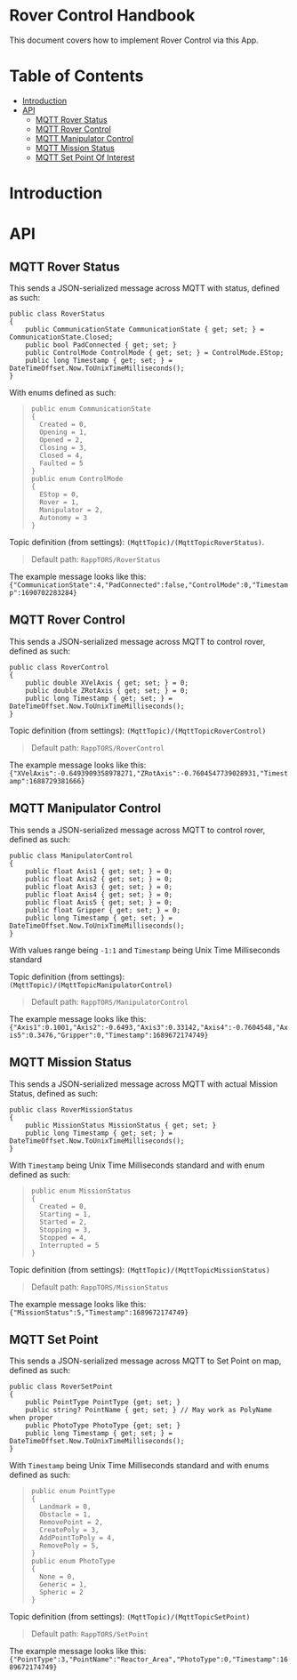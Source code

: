 # Rover Control Handbook

<!-- Written by [Jakub Wiśniewski](https://www.linkedin.com/in/jakub-wi%C5%9Bniewski-0a1b21273/) -->

This document covers how to implement Rover Control via this App.

# Table of Contents

- [Introduction](#toc-introduction)
- [API](#toc-api)
  - [MQTT Rover Status](#toc-rover-status)
  - [MQTT Rover Control](#toc-rover-control)
  - [MQTT Manipulator Control](#toc-manipulator-control)
  - [MQTT Mission Status](#toc-mission-status)
  - [MQTT Set Point Of Interest](#toc-set-point)

# <a id="toc-introduction"></a>Introduction



# <a id="toc-api"></a>API

## <a id="toc-rover-status"></a> MQTT Rover Status
This sends a JSON-serialized message across MQTT with status, defined as such:
```
public class RoverStatus
{
	public CommunicationState CommunicationState { get; set; } = CommunicationState.Closed;
	public bool PadConnected { get; set; }
	public ControlMode ControlMode { get; set; } = ControlMode.EStop;
	public long Timestamp { get; set; } = DateTimeOffset.Now.ToUnixTimeMilliseconds();
}
```
With enums defined as such:
> ```
> public enum CommunicationState
> {
> 	Created = 0,
> 	Opening = 1,
> 	Opened = 2,
> 	Closing = 3,
> 	Closed = 4,
> 	Faulted = 5
> }
> public enum ControlMode
> {
> 	EStop = 0,
> 	Rover = 1,
> 	Manipulator = 2,
> 	Autonomy = 3
> }
>  ```

Topic definition (from settings): `(MqttTopic)/(MqttTopicRoverStatus)`.
> Default path: `RappTORS/RoverStatus`

The example message looks like this:
`{"CommunicationState":4,"PadConnected":false,"ControlMode":0,"Timestamp":1690702283284}`




## <a id="toc-rover-control"></a> MQTT Rover Control
This sends a JSON-serialized message across MQTT to control rover, defined as such:
```
public class RoverControl
{
	public double XVelAxis { get; set; } = 0;
	public double ZRotAxis { get; set; } = 0;
	public long Timestamp { get; set; } = DateTimeOffset.Now.ToUnixTimeMilliseconds();
}
```
Topic definition (from settings): `(MqttTopic)/(MqttTopicRoverControl)`
> Default path: `RappTORS/RoverControl`

The example message looks like this:
`{"XVelAxis":-0.6493909358978271,"ZRotAxis":-0.7604547739028931,"Timestamp":1688729381666}`

## <a id="toc-manipulator-control"></a> MQTT Manipulator Control

This sends a JSON-serialized message across MQTT to control rover, defined as such:
```
public class ManipulatorControl
{
	public float Axis1 { get; set; } = 0;
	public float Axis2 { get; set; } = 0;
	public float Axis3 { get; set; } = 0;
	public float Axis4 { get; set; } = 0;
	public float Axis5 { get; set; } = 0;
	public float Gripper { get; set; } = 0;
	public long Timestamp { get; set; } = DateTimeOffset.Now.ToUnixTimeMilliseconds();
}
```
With values range being `-1:1`
and `Timestamp` being Unix Time Milliseconds standard

Topic definition (from settings): `(MqttTopic)/(MqttTopicManipulatorControl)`
> Default path: `RappTORS/ManipulatorControl`

The example message looks like this:
`{"Axis1":0.1001,"Axis2":-0.6493,"Axis3":0.33142,"Axis4":-0.7604548,"Axis5":0.3476,"Gripper":0,"Timestamp":1689672174749}`

## <a id="toc-mission-status"></a> MQTT Mission Status

This sends a JSON-serialized message across MQTT with actual Mission Status, defined as such:
```
public class RoverMissionStatus
{
	public MissionStatus MissionStatus { get; set; }
	public long Timestamp { get; set; } = DateTimeOffset.Now.ToUnixTimeMilliseconds();
}
```
With `Timestamp` being Unix Time Milliseconds standard and
with enum defined as such:
> ```
> public enum MissionStatus
> {
> 	Created = 0,
> 	Starting = 1,
> 	Started = 2,
> 	Stopping = 3,
> 	Stopped = 4,
> 	Interrupted = 5
> }
>  ```

Topic definition (from settings): `(MqttTopic)/(MqttTopicMissionStatus)`
> Default path: `RappTORS/MissionStatus`

The example message looks like this:
`{"MissionStatus":5,"Timestamp":1689672174749}`


## <a id="toc-set-point"></a> MQTT Set Point

This sends a JSON-serialized message across MQTT to Set Point on map, defined as such:
```
public class RoverSetPoint
{
	public PointType PointType {get; set; }
	public string? PointName { get; set; } // May work as PolyName when proper
	public PhotoType PhotoType {get; set; }
	public long Timestamp { get; set; } = DateTimeOffset.Now.ToUnixTimeMilliseconds();
}
```
With `Timestamp` being Unix Time Milliseconds standard and
with enums defined as such:
> ```
> public enum PointType
> {
> 	Landmark = 0,
> 	Obstacle = 1,
> 	RemovePoint = 2,
> 	CreatePoly = 3,
> 	AddPointToPoly = 4,
> 	RemovePoly = 5,
> }
> public enum PhotoType
> {
> 	None = 0,
> 	Generic = 1,
> 	Spheric = 2
> }
>  ```

Topic definition (from settings): `(MqttTopic)/(MqttTopicSetPoint)`
> Default path: `RappTORS/SetPoint`

The example message looks like this:
`{"PointType":3,"PointName":"Reactor_Area","PhotoType":0,"Timestamp":1689672174749}`
